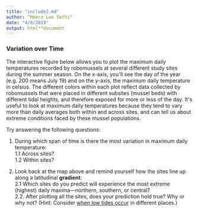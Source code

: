 ```yaml
---
title: "include2.md"
author: “Meera Lee Sethi"
date: "4/8/2019"
output: html**document
---
```

### Variation over Time

The interactive figure below allows you to plot the maximum daily temperatures recorded by robomussels at several different study sites during the summer season. On the x-axis, you'll see the day of the year (e.g. 200 means July 19) and on the y-axis, the maximum daily temperature in celsius. The different colors within each plot reflect data collected by robomussels that were placed in different subsites (mussel beds) with different tidal heights, and therefore exposed for more or less of the day. It's useful to look at maximum daily temperatures because they tend to vary more than daily averages both within and across sites, and can tell us about extreme conditions faced by these mussel populations. 

Try answering the following questions:

1. During which span of time is there the most variation in maximum daily temperature:         
    1.1 Across sites?               
    1.2 Within sites?
    
2. Look back at the map above and remind yourself how the sites line up along a latitudinal **gradient**:         
    2.1 Which sites do you predict will experience the most extreme (highest) daily maxima—northern, southern, or central?         
    2.2. After plotting all the sites, does your prediction hold true? Why or why not? (Hint: Consider [when low tides occur](https://tidesandcurrents.noaa.gov/tide_predictions.html) in different places.)

